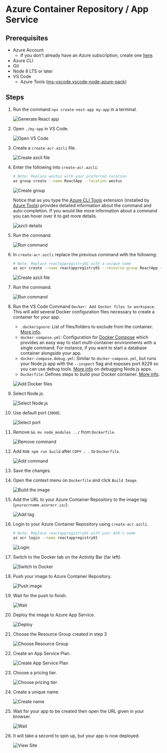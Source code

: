 # Azure Container Repository / App Service

## Prerequisites
- Azure Account
    - If you don't already have an Azure subscription, create one [here](https://azure.microsoft.com/en-us/free/).
- Azure CLI
- Git
- Node 8 LTS or later
- VS Code
    - Azure Tools ([ms-vscode.vscode-node-azure-pack](https://marketplace.visualstudio.com/items?itemName=ms-vscode.vscode-node-azure-pack))

## Steps
1. Run the command `npx create-next-app my-app` in a terminal.

    ![Generate React app](images/create-next-app.png)

1. Open `./my-app` in VS Code.

    ![Open VS Code](images/open-code.png)

1. Create a `create-acr.azcli` file.

    ![Create azcli file](images/create-azcli-file.png)

1. Enter the following into `create-acr.azcli`:

    ```bash
    # Note: Replace westus with your preferred location
    az group create --name ReactApp --location westus
    ```

    ![Create group](images/azcli-create-group.png)

    Notice that as you type the [Azure CLI Tools](https://marketplace.visualstudio.com/items?itemName=ms-vscode.azurecli) extension (installed by [Azure Tools](https://marketplace.visualstudio.com/items?itemName=ms-vscode.vscode-node-azure-pack)) provides detailed information about the command and auto-completion. If you would like more information about a command you can hover over it to get more details.

    ![azcli details](images/azcli-details.png)

1. Run the command.

    ![Run command](images/azcli-create-group-run.png)

1. In `create-acr.azcli` replace the previous command with the following:

    ```bash
    # Note: Replace reactappregistry01 with a unique name
    az acr create --name reactappregistry01 --resource-group ReactApp --admin-enabled true --sku Basic
    ```

    ![Create azcli file](images/azcli-create-acr.png)

1. Run the command.

    ![Run command](images/azcli-create-acr-run.png)

1. Run the VS Code Command `Docker: Add Docker files to workspace`. This will add several Docker configuration files necessary to create a container for your app.

    - `.dockerignore`: List of files/folders to exclude from the container. [More info](https://docs.docker.com/engine/reference/builder/#dockerignore-file).
    - `docker-compose.yml`: Configuration for [Docker Compose](https://docs.docker.com/compose/overview/) which provides an easy way to start multi-container environments with a single command. For instance, if you want to start a database container alongside your app.
    - `docker-compose.debug.yml`: Similar to `docker-compose.yml`, but runs your Node.js app with the `--inspect` flag and exposes port 9229 so you can use debug tools. [More info](https://nodejs.org/en/docs/guides/debugging-getting-started/) on debugging Node.js apps.
    - `Dockerfile`: Defines steps to build your Docker container. [More info](https://docs.docker.com/engine/reference/builder/).

    ![Add Docker files](images/add-docker-files-to-workspace.png)

1. Select Node.js.

    ![Select Node.js](images/add-docker-files-platform.png)

1. Use default port (`3000`).

    ![Select port](images/add-docker-files-port.png)

1. Remove `&& mv node_modules ../` from `Dockerfile`.

    ![Remove command](images/docker-delete-command.png)

1. Add `RUN npm run build` after `COPY . .` to `Dockerfile`.

    ![Add command](images/docker-add-build-command.png)

1. Save the changes.

1. Open the context menu on `Dockerfile` and click `Build Image`.

    ![Build the image](images/docker-build-image.png)

1. Add the URL to your Azure Container Repository to the image tag (`youracrname.azurecr.io/`).

    ![Add tag](images/docker-build-image-tag.png)

1. Login to your Azure Container Repository using `create-acr.azcli`.

    ```bash
    # Note: Replace reactappregistry01 with your ACR's name
    az acr login --name reactappregistry01
    ```

    ![Login](images/azcli-acr-login.png)

1. Switch to the Docker tab on the Activity Bar (far left).

    ![Switch to Docker](images/switch-to-docker.png)

1. Push your image to Azure Container Repository.

    ![Push image](images/docker-push.png)

1. Wait for the push to finish.

    ![Wait](images/docker-push-wait.png)

1. Deploy the image to Azure App Service.

    ![Deploy](images/deploy-image.png)

1. Choose the Resource Group created in step 3

    ![Choose Resource Group](images/deploy-resource-group.png)

1. Create an App Service Plan.

    ![Create App Service Plan](images/deploy-app-service-plan.png)

1. Choose a pricing tier.

    ![Choose pricing tier](images/deploy-choose-tier.png)

1. Create a unique name.

    ![Create name](images/deploy-name.png)

1. Wait for your app to be created then open the URL given in your browser.

    ![Wait](images/wait-for-app-ready.png)

1. It will take a second to spin up, but your app is now deployed.

    ![View Site](images/view-site.png)
